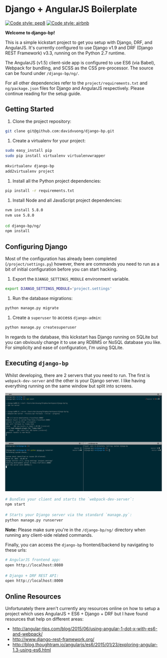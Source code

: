 # Django + AngularJS Boilerplate

[![Code style: pep8](https://img.shields.io/badge/code%20style-pep8-yellow.svg?style=flat-square)](https://www.python.org/dev/peps/pep-0008/)
[![Code style: airbnb](https://img.shields.io/badge/code%20style-airbnb-blue.svg?style=flat-square)](https://github.com/airbnb/javascript)

**Welcome to django-bp!**

This is a simple kickstart project to get you setup with Django, DRF, and AngularJS. It's currently configured to use Django v1.9 and DRF (Django REST Framework) v3.3, running on the Python 2.7 runtime.

The AngularJS (v1.5) client-side app is configured to use ES6 (via Babel), Webpack for bundling, and SCSS as the CSS pre-processor. The source can be found under `/django-bp/ng/`.

For all other dependencies refer to the `project/requirements.txt` and `ng/package.json` files for Django and AngularJS respectively. Please continue reading for the setup guide.

## Getting Started

1. Clone the project repository:

  ```bash
  git clone git@github.com:davidvuong/django-bp.git
  ```

1. Create a virtualenv for your project:

  ```bash
  sudo easy_install pip
  sudo pip install virtualenv virtualenvwrapper

  mkvirtualenv django-bp
  add2virtualenv project
  ```

1. Install all the Python project dependencies:

  ```bash
  pip install -r requirements.txt
  ```

1. Install Node and all JavaScript project dependencies:

  ```bash
  nvm install 5.8.0
  nvm use 5.8.0

  cd django-bp/ng/
  npm install
  ```

## Configuring Django

Most of the configuration has already been completed (`/project/settings.py`) however, there are commands you need to run as a bit of initial configuration before you can start hacking.

1. Export the `DJANGO_SETTINGS_MODULE` environment variable.

  ```bash
  export DJANGO_SETTINGS_MODULE='project.settings'
  ```

1. Run the database migrations:

  ```bash
  python manage.py migrate
  ```

1. Create a `superuser` to access `django-admin`:

  ```bash
  python manage.py createsuperuser
  ```

In regards to the database, this kickstart has Django running on SQLite but you can obviously change it to use any RDBMS or NoSQL database you like. For simplicity and ease of configuration, I'm using SQLite.

## Executing `django-bp`

Whilst developing, there are 2 servers that you need to run. The first is `webpack-dev-server` and the other is your Django server. I like having everything running on the same window but split into screens.

![](assets/terminal.png)

```bash
# Bundles your client and starts the `webpack-dev-server`:
npm start

# Starts your Django server via the standard `manage.py`:
python manage.py runserver
```

**Note:** Please make sure you're in the `/django-bp/ng/` directory when running any client-side related commands.

Finally, you can access the `django-bp` frontend/backend by navigating to these urls:

```bash
# AngularJS frontend app:
open http://localhost:8080

# Django + DRF REST API:
open http://localhost:8000
```

## Online Resources

Unfortunately there aren't currently any resources online on how to setup a project which uses AngularJS + ES6 + Django + DRF but I have found resources that help on different areas:

* http://angular-tips.com/blog/2015/06/using-angular-1-dot-x-with-es6-and-webpack/
* http://www.django-rest-framework.org/
* http://blog.thoughtram.io/angularjs/es6/2015/01/23/exploring-angular-1.3-using-es6.html

